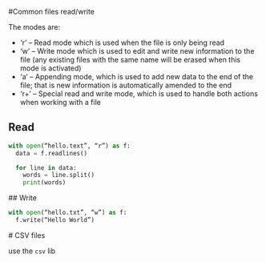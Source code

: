 
#Common files read/write

The modes are:

* ‘r’ – Read mode which is used when the file is only being read
* ‘w’ – Write mode which is used to edit and write new information to the file (any existing files with the same name will be erased when this mode is activated)
* ‘a’ – Appending mode, which is used to add new data to the end of the file; that is new information is automatically amended to the end
* ‘r+’ – Special read and write mode, which is used to handle both actions when working with a file


## Read
```python
with open(“hello.text”, “r”) as f:
  data = f.readlines()

  for line in data:
    words = line.split()
    print(words)
```

## Write

```python
with open(“hello.txt”, “w”) as f:
  f.write(“Hello World”)
```


# CSV files

use the `csv` lib

